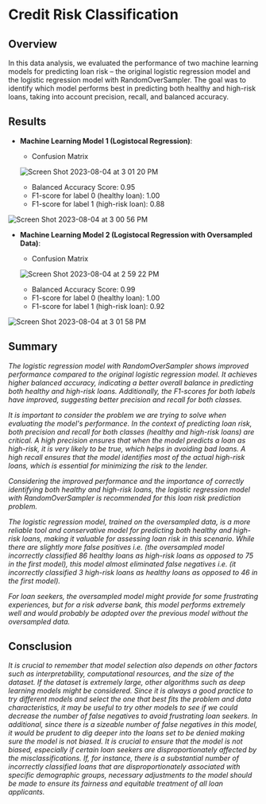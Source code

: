 # Credit Risk Classification

## Overview

In this data analysis, we evaluated the performance of two machine learning models for predicting loan risk – the original logistic regression model and the logistic regression model with RandomOverSampler. The goal was to identify which model performs best in predicting both healthy and high-risk loans, taking into account precision, recall, and balanced accuracy.

## Results

* **Machine Learning Model 1 (Logistocal Regression)**:

  - Confusion Matrix

  ![Screen Shot 2023-08-04 at 3 01 20 PM](https://github.com/PsCushman/credit-risk-classification-challenge/assets/122395437/01965e28-0725-4549-9809-675575a39f90)
    
  - Balanced Accuracy Score: 0.95
  - F1-score for label 0 (healthy loan): 1.00
  - F1-score for label 1 (high-risk loan): 0.88
    
![Screen Shot 2023-08-04 at 3 00 56 PM](https://github.com/PsCushman/credit-risk-classification-challenge/assets/122395437/4894c2d1-30f3-4356-99b5-e7ca8598b0b2)
    
* **Machine Learning Model 2 (Logistocal Regression with Oversampled Data)**:
  
  - Confusion Matrix
    
  ![Screen Shot 2023-08-04 at 2 59 22 PM](https://github.com/PsCushman/credit-risk-classification-challenge/assets/122395437/6f60b38e-fab2-42b3-9043-81ad473b7c65)

  - Balanced Accuracy Score: 0.99
  - F1-score for label 0 (healthy loan): 1.00
  - F1-score for label 1 (high-risk loan): 0.92

![Screen Shot 2023-08-04 at 3 01 58 PM](https://github.com/PsCushman/credit-risk-classification-challenge/assets/122395437/6f0ff366-e76d-4f1d-bf03-646f4baaf722)


## Summary

*The logistic regression model with RandomOverSampler shows improved performance compared to the original logistic regression model. It achieves higher balanced accuracy, indicating a better overall balance in predicting both healthy and high-risk loans. Additionally, the F1-scores for both labels have improved, suggesting better precision and recall for both classes.*

*It is important to consider the problem we are trying to solve when evaluating the model's performance. In the context of predicting loan risk, both precision and recall for both classes (healthy and high-risk loans) are critical. A high precision ensures that when the model predicts a loan as high-risk, it is very likely to be true, which helps in avoiding bad loans. A high recall ensures that the model identifies most of the actual high-risk loans, which is essential for minimizing the risk to the lender.*

*Considering the improved performance and the importance of correctly identifying both healthy and high-risk loans, the logistic regression model with RandomOverSampler is recommended for this loan risk prediction problem.*

*The logistic regression model, trained on the oversampled data, is a more reliable tool and conservative model for predicting both healthy and high-risk loans, making it valuable for assessing loan risk in this scenario. While there are slightly more false positives i.e. (the oversampled model incorrectly classified 86 healthy loans as high-risk loans as opposed to 75 in the first model), this model almost eliminated false negatives i.e. (it incorrectly classified 3 high-risk loans as healthy loans as opposed to 46 in the first model).*

*For loan seekers, the oversampled model might provide for some frustrating experiences, but for a risk adverse bank, this model performs extremely well and would probably be adopted over the previous model without the oversampled data.*

## Consclusion

*It is crucial to remember that model selection also depends on other factors such as interpretability, computational resources, and the size of the dataset. If the dataset is extremely large, other algorithms such as deep learning models might be considered. Since it is always a good practice to try different models and select the one that best fits the problem and data characteristics, it may be useful to try other models to see if we could decrease the number of false negatives to avoid frustrating loan seekers. In additional, since there is a sizeable number of false negatives in this model, it would be prudent to dig deeper into the loans set to be denied making sure the model is not biased. It is crucial to ensure that the model is not biased, especially if certain loan seekers are disproportionately affected by the misclassifications. If, for instance, there is a substantial number of incorrectly classified loans that are disproportionately associated with specific demographic groups, necessary adjustments to the model should be made to ensure its fairness and equitable treatment of all loan applicants.*
